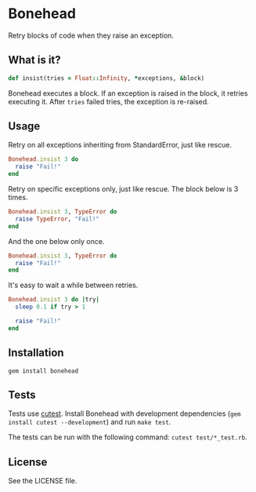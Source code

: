 # Bonehead

Retry blocks of code when they raise an exception.

## What is it?

```ruby
def insist(tries = Float::Infinity, *exceptions, &block)
```

Bonehead executes a block. If an exception is raised in the block, it retries
executing it. After `tries` failed tries, the exception is re-raised.

## Usage

Retry on all exceptions inheriting from StandardError, just like rescue.

```ruby
Bonehead.insist 3 do
  raise "Fail!"
end
```

Retry on specific exceptions only, just like rescue. The block below is 3 times.

```ruby
Bonehead.insist 3, TypeError do
  raise TypeError, "Fail!"
end
```

And the one below only once.

```ruby
Bonehead.insist 3, TypeError do
  raise "Fail!"
end
```

It's easy to wait a while between retries.

```ruby
Bonehead.insist 3 do |try|
  sleep 0.1 if try > 1

  raise "Fail!"
end
```

## Installation

`gem install bonehead`

## Tests

Tests use [cutest][cutest]. Install Bonehead with development dependencies 
(`gem install cutest --development`) and run `make test`.

The tests can be run with the following command: `cutest test/*_test.rb`.

[cutest]: https://github.com/djanowski/cutest

## License

See the LICENSE file.